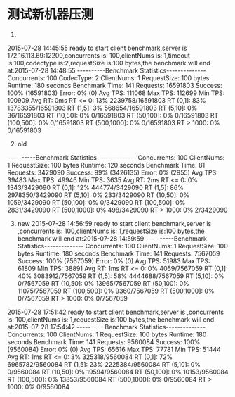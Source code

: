 
# 测试新机器压测
1.
2015-07-28 14:45:55 ready to start client benchmark,server is 172.16.113.69:12200,concurrents is: 100,clientNums is: 1,timeout is:100,codectype is:2,requestSize is:100 bytes,the benchmark will end at:2015-07-28 14:48:55
----------Benchmark Statistics--------------
 Concurrents: 100
 CodecType: 2
 ClientNums: 1
 RequestSize: 100 bytes
 Runtime: 180 seconds
 Benchmark Time: 141
 Requests: 16591803 Success: 100% (16591803) Error: 0% (0)
 Avg TPS: 111068 Max TPS: 112699 Min TPS: 100909
 Avg RT: 0ms
 RT <= 0: 13% 2239758/16591803
 RT (0,1]: 83% 13783355/16591803
 RT (1,5]: 3% 568654/16591803
 RT (5,10]: 0% 36/16591803
 RT (10,50]: 0% 0/16591803
 RT (50,100]: 0% 0/16591803
 RT (100,500]: 0% 0/16591803
 RT (500,1000]: 0% 0/16591803
 RT > 1000: 0% 0/16591803

2. old

----------Benchmark Statistics--------------
 Concurrents: 100
 ClientNums: 1
 RequestSize: 100 bytes
 Runtime: 120 seconds
 Benchmark Time: 81
 Requests: 3429090 Success: 99% (3426135) Error: 0% (2955)
 Avg TPS: 39483 Max TPS: 49946 Min TPS: 3635
 Avg RT: 2ms
 RT <= 0: 0% 1343/3429090
 RT (0,1]: 12% 444774/3429090
 RT (1,5]: 86% 2978350/3429090
 RT (5,10]: 0% 233/3429090
 RT (10,50]: 0% 1059/3429090
 RT (50,100]: 0% 0/3429090
 RT (100,500]: 0% 2831/3429090
 RT (500,1000]: 0% 498/3429090
 RT > 1000: 0% 2/3429090

3. new
2015-07-28 14:56:59 ready to start client benchmark,server is ,concurrents is: 100,clientNums is: 1,requestSize is:100 bytes,the benchmark will end at:2015-07-28 14:59:59
----------Benchmark Statistics--------------
 Concurrents: 100
 ClientNums: 1
 RequestSize: 100 bytes
 Runtime: 180 seconds
 Benchmark Time: 141
 Requests: 7567059 Success: 100% (7567059) Error: 0% (0)
 Avg TPS: 51983 Max TPS: 61809 Min TPS: 38891
 Avg RT: 1ms
 RT <= 0: 0% 4059/7567059
 RT (0,1]: 40% 3083912/7567059
 RT (1,5]: 58% 4444688/7567059
 RT (5,10]: 0% 0/7567059
 RT (10,50]: 0% 13965/7567059
 RT (50,100]: 0% 11075/7567059
 RT (100,500]: 0% 9360/7567059
 RT (500,1000]: 0% 0/7567059
 RT > 1000: 0% 0/7567059

 2015-07-28 17:51:42 ready to start client benchmark,server is ,concurrents is: 100,clientNums is: 1,requestSize is:100 bytes,the benchmark will end at:2015-07-28 17:54:42
----------Benchmark Statistics--------------
 Concurrents: 100
 ClientNums: 1
 RequestSize: 100 bytes
 Runtime: 180 seconds
 Benchmark Time: 141
 Requests: 9560084 Success: 100% (9560084) Error: 0% (0)
 Avg TPS: 65616 Max TPS: 77781 Min TPS: 51444
 Avg RT: 1ms
 RT <= 0: 3% 325318/9560084
 RT (0,1]: 72% 6965782/9560084
 RT (1,5]: 23% 2225384/9560084
 RT (5,10]: 0% 0/9560084
 RT (10,50]: 0% 19594/9560084
 RT (50,100]: 0% 10153/9560084
 RT (100,500]: 0% 13853/9560084
 RT (500,1000]: 0% 0/9560084
 RT > 1000: 0% 0/9560084
